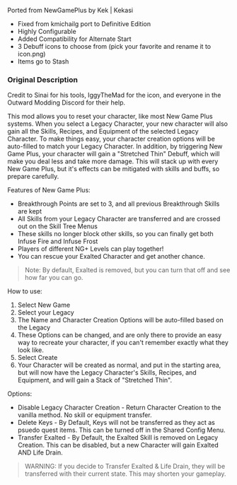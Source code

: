 Ported from NewGamePlus by Kek | Kekasi

- Fixed from kmichailg port to Definitive Edition
- Highly Configurable
- Added Compatibility for Alternate Start
- 3 Debuff icons to choose from (pick your favorite and rename it to icon.png)
- Items go to Stash

### Original Description
Credit to Sinai for his tools, IggyTheMad for the icon, and everyone in the Outward Modding Discord for their help.

This mod allows you to reset your character, like most New Game Plus systems.
When you select a Legacy Character, your new character will also gain all the Skills, Recipes, and Equipment of the selected Legacy Character.
To make things easy, your character creation options will be auto-filled to match your Legacy Character.
In addition, by triggering New Game Plus, your character will gain a "Stretched Thin" Debuff, which will make you deal less and take more damage.
This will stack up with every New Game Plus, but it's effects can be mitigated with skills and buffs, so prepare carefully.

Features of New Game Plus:
- Breakthrough Points are set to 3, and all previous Breakthrough Skills are kept
- All Skills from your Legacy Character are transferred and are crossed out on the Skill Tree Menus
- These skills no longer block other skills, so you can finally get both Infuse Fire and Infuse Frost
- Players of different NG+ Levels can play together!
- You can rescue your Exalted Character and get another chance.
> Note: By default, Exalted is removed, but you can turn that off and see how far you can go.

How to use:
1. Select New Game
2. Select your Legacy
3. The Name and Character Creation Options will be auto-filled based on the Legacy
4. These Options can be changed, and are only there to provide an easy way to recreate your character, if you can't remember exactly what they look like.
5. Select Create
6. Your Character will be created as normal, and put in the starting area, but will now have the Legacy Character's Skills, Recipes, and Equipment, and will gain a Stack of "Stretched Thin".

Options:
- Disable Legacy Character Creation - Return Character Creation to the vanilla method. No skill or equipment transfer.
- Delete Keys - By Default, Keys will not be transferred as they act as psuedo quest items. This can be turned off in the Shared Config Menu.
-  Transfer Exalted - By Default, the Exalted Skill is removed on Legacy Creation. This can be disabled, but a new Character will gain Exalted AND Life Drain.
> WARNING: If you decide to Transfer Exalted & Life Drain, they will be transferred with their current state. This may shorten your gameplay.